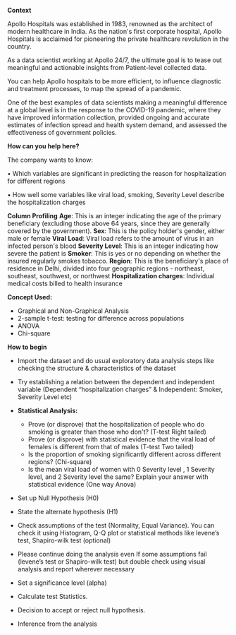 **Context**

Apollo Hospitals was established in 1983, renowned as the architect of modern healthcare in India. As the nation's first corporate hospital, Apollo Hospitals is acclaimed for pioneering the private healthcare revolution in the country.


As a data scientist working at Apollo 24/7, the ultimate goal is to tease out meaningful and actionable insights from Patient-level collected data.

You can help Apollo hospitals to be more efficient, to influence diagnostic and treatment processes, to map the spread of a pandemic.


One of the best examples of data scientists making a meaningful difference at a global level is in the response to the COVID-19 pandemic, where they have improved information collection, provided ongoing and accurate estimates of infection spread and health system demand, and assessed the effectiveness of government policies.

**How can you help here?**

The company wants to know:

• Which variables are significant in predicting the reason for hospitalization for different regions

• How well some variables like viral load, smoking, Severity Level describe the hospitalization charges

**Column Profiling**
**Age**: This is an integer indicating the age of the primary beneficiary (excluding those above 64 years, since they are generally covered by the government).
**Sex**: This is the policy holder's gender, either male or female
**Viral** **Load**: Viral load refers to the amount of virus in an infected person's blood
**Severity Level**: This is an integer indicating how severe the patient is
**Smoker**: This is yes or no depending on whether the insured regularly smokes tobacco.
**Region**: This is the beneficiary's place of residence in Delhi, divided into four geographic regions - northeast, southeast, southwest, or northwest
**Hospitalization charges**: Individual medical costs billed to health insurance

**Concept Used:**
* Graphical and Non-Graphical Analysis
* 2-sample t-test: testing for difference across populations
* ANOVA
* Chi-square

**How to begin**
* Import the dataset and do usual exploratory data analysis steps like checking the structure & characteristics of the dataset
* Try establishing a relation between the dependent and independent variable (Dependent “hospitalization charges” & Independent: Smoker, Severity Level etc)

* **Statistical Analysis:**
  * Prove (or disprove) that the hospitalization of people who do smoking is greater than those who don't? (T-test Right tailed)
  * Prove (or disprove) with statistical evidence that the viral load of females is different from that of males (T-test Two tailed)
  * Is the proportion of smoking significantly different across different regions? (Chi-square)
  * Is the mean viral load of women with 0 Severity level , 1 Severity level, and 2 Severity level the same? Explain your answer with statistical evidence (One way Anova)
* Set up Null Hypothesis (H0)
* State the alternate hypothesis (H1)
* Check assumptions of the test (Normality, Equal Variance). You can check it using Histogram, Q-Q plot or statistical methods like levene’s test, Shapiro-wilk test (optional)
* Please continue doing the analysis even If some assumptions fail (levene’s test or Shapiro-wilk test) but double check using visual analysis and report wherever necessary
* Set a significance level (alpha)
* Calculate test Statistics.
* Decision to accept or reject null hypothesis.
* Inference from the analysis
